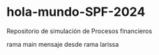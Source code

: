 # hola-mundo-SPF-2024
Repositorio de simulación de Procesos financieros

rama main
mensaje desde rama larissa
